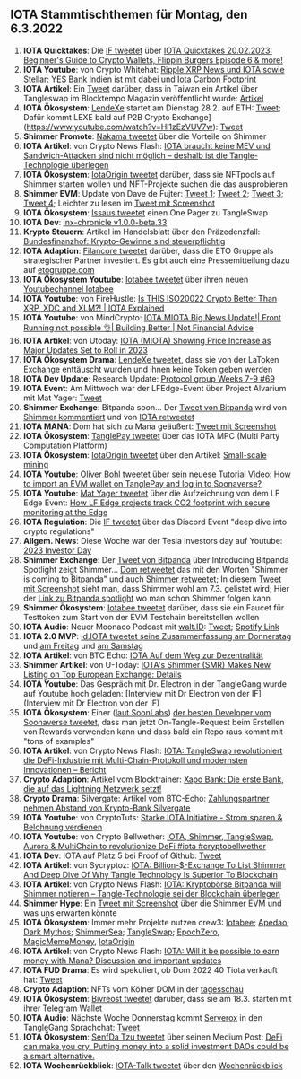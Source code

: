 ## IOTA Stammtischthemen für Montag, den 6.3.2022

1. **IOTA Quicktakes**: Die [IF tweetet](https://twitter.com/iota/status/1630145871470907394?s=20) über [IOTA Quicktakes 20.02.2023: Beginner's Guide to Crypto Wallets, Flippin Burgers Episode 6 & more!](https://www.youtube.com/watch?v=YzgHo2EA2Hs)
2. **IOTA Youtube**: von Crypto Whitehat: [Ripple XRP News und IOTA sowie Stellar: YES Bank Indien ist mit dabei und Iota Carbon Footprint](https://www.youtube.com/watch?v=Y6PC00TVWN8)
3. **IOTA Artikel**: Ein [Tweet](https://twitter.com/kowei1995/status/1630377127446208519?s=20) darüber, dass in Taiwan ein Artikel über Tangleswap im Blocktempo Magazin veröffentlicht wurde: [Artikel](https://www.blocktempo.com/all-about-iota-shimmer-eco-project-tangleswap/)
4. **IOTA Ökosystem**: [LendeXe](https://twitter.com/LendeXeFinance) startet am Dienstag 28.2. auf ETH: [Tweet](https://twitter.com/LendeXeFinance/status/1630500660478193664?s=20); Dafür kommt LEXE bald auf P2B Crypto Exchange](https://www.youtube.com/watch?v=Hl1zEzVUV7w):  [Tweet](https://www.youtube.com/watch?v=Hl1zEzVUV7w)
5. **Shimmer Promote**: [Nakama tweetet](https://twitter.com/Nakama_Labs/status/1630560010232029184?s=20) über die Vorteile on Shimmer
6. **IOTA Artikel**: von Crypto News Flash: [IOTA braucht keine MEV und Sandwich-Attacken sind nicht möglich – deshalb ist die Tangle-Technologie überlegen](https://www.crypto-news-flash.com/de/iota-braucht-keinen-mev-mehr-und-sandwich-attacken-sind-unmoeglich-deshalb-ist-die-iota-technologie-ueberlegen/?feed_id=13355&_unique_id=63fe098ab09af)
7. **IOTA Ökosystem**: [IotaOrigin tweetet](https://twitter.com/origin_iota/status/1630552234122420224?s=20) darüber, dass sie NFTpools auf Shimmer starten wollen und NFT-Projekte suchen die das ausprobieren
8. **Shimmer EVM**: Update von Dave de Fujter: [Tweet 1](https://twitter.com/fijter/status/1630649750595747840?s=20); [Tweet 2](https://twitter.com/fijter/status/1630650112589307904?s=20); [Tweet 3](https://twitter.com/fijter/status/1630650415657132040?s=20); [Tweet 4](https://twitter.com/fijter/status/1630650981724594188?s=20); Leichter zu lesen im [Tweet mit Screenshot](https://twitter.com/Vrom14286662/status/1630865173467615233?s=20)
9. **IOTA Ökosystem**: [Issaus tweetet](https://twitter.com/Issaus2020/status/1630624850703204359?s=20) einen One Pager zu TangleSwap
10. **IOTA Dev**: [inx-chronicle v1.0.0-beta.33](https://github.com/iotaledger/inx-chronicle/releases/tag/v1.0.0-beta.33)
11. **Krypto Steuern**: Artikel im Handelsblatt über den Präzedenzfall: [Bundesfinanzhof: Krypto-Gewinne sind steuerpflichtig](https://www.handelsblatt.com/finanzen/steuern-recht/steuern/steuerrecht-bundesfinanzhof-krypto-gewinne-sind-steuerpflichtig/29007418.html)
12. **IOTA Adaption**: [Filancore tweetet](https://twitter.com/FilancoreGmbH/status/1497188618686898193?s=20) darüber, dass die ETO Gruppe als strategischer Partner investiert. Es gibt auch eine Pressemitteilung dazu auf [etogruppe.com](https://www.etogruppe.com/)
13. **IOTA Ökosystem Youtube**: [Iotabee tweetet](https://twitter.com/iotabee/status/1630825720896458753?s=20) über ihren neuen [Youtubechannel Iotabee](https://www.youtube.com/@iotabee)
14. **IOTA Youtube**: von FireHustle: [Is THIS ISO20022 Crypto Better Than XRP, XDC and XLM?! | IOTA Explained](https://www.youtube.com/watch?v=i9kzyH0PVoM)
15. **IOTA Youtube**: von MindCrypto: [IOTA MIOTA Big News Update!| Front Running not possible 👌| Building Better | Not Financial Advice](https://www.youtube.com/watch?v=XBJpPBWqvis)
16. **IOTA Artikel**: von Utoday: [IOTA (MIOTA) Showing Price Increase as Major Updates Set to Roll in 2023](https://u.today/iota-miota-showing-price-increase-as-major-updates-set-to-roll-in-2023)
17. **IOTA Ökosystem Drama**: [LendeXe tweetet](https://twitter.com/LendeXeFinance/status/1630923742963458048?s=20), dass sie von der LaToken Exchange enttäuscht wurden und ihnen keine Token geben werden
18. **IOTA Dev Update**: Research Update: [Protocol group Weeks 7-9 #69](https://twitter.com/Vrom14286662/status/1630865173467615233?s=20)
19. **IOTA Event**: Am Mittwoch war der LFEdge-Event über Project Alvarium mit Mat Yager: [Tweet](https://twitter.com/LF_Edge/status/1628153376109387776?s=20)
20. **Shimmer Exchange**: Bitpanda soon... Der [Tweet von Bitpanda](https://twitter.com/bitpanda/status/1630877488623546369?s=20) wird von [Shimmer kommentiert](https://twitter.com/shimmernet/status/1630877522333245440?s=20) und von [IOTA retweetet](https://twitter.com/iota/status/1630890649951059969?s=20)
21. **IOTA MANA**: Dom hat sich zu Mana geäußert: [Tweet mit Screenshot](https://twitter.com/Vrom14286662/status/1630954101906259968?s=20)
22. **IOTA Ökosystem**: [TanglePay tweetet](https://twitter.com/tanglepaycom/status/1631122738369953792?s=20) über das IOTA MPC (Multi Party Computation Platform)
23. **IOTA Ökosystem**: [IotaOrigin tweetet](https://twitter.com/origin_iota/status/1631151594866712576?s=20) über den Artikel: [Small-scale mining](https://medium.com/@iotaorigin/small-scale-mining-784a9738a772)
24. **IOTA Youtube**: [Oliver Bohl tweetet](https://twitter.com/bohl_oliver/status/1631172841335926784?s=20) über sein neuese Tutorial Video: [How to import an EVM wallet on TanglePay and log in to Soonaverse?](https://www.youtube.com/watch?v=EjEFn2AJjug)
25. **IOTA Youtube**: [Mat Yager tweetet](https://twitter.com/Mat_Yarger/status/1630996840681275402?s=20) über die Aufzeichnung von dem LF Edge Event: [How LF Edge projects track CO2 footprint with secure monitoring at the Edge](https://www.youtube.com/watch?v=9FVxrMfSuMs) 
26. **IOTA Regulation**: Die [IF tweetet](https://twitter.com/iota/status/1628394185949601794?s=20) über das Discord Event "deep dive into crypto regulations"
27. **Allgem. News**: Diese Woche war der Tesla investors day auf Youtube: [2023 Investor Day](https://www.youtube.com/watch?v=Hl1zEzVUV7w)
28. **Shimmer Exchange**: Der [Tweet von Bitpanda](https://twitter.com/bitpanda/status/1631221893997969408?s=20) über Introducing Bitpanda Spotlight zeigt Shimmer... [Dom retweetet](https://twitter.com/DomSchiener/status/1631226461490225152?s=20) das mit den Worten "Shimmer is coming to Bitpanda" und auch [Shimmer retweetet](https://twitter.com/shimmernet/status/1631222517456154627?s=20); In diesem [Tweet mit Screenshot](https://twitter.com/Uglybots/status/1631225006007959553?s=20) sieht man, dass Shimmer wohl am 7.3. gelistet wird; Hier der [Link zu Bitpanda spotlight](https://web.bitpanda.com/spotlight) wo man schon Shimmer folgen kann
29. **Shimmer Ökosystem**: [Iotabee tweetet](https://twitter.com/iotabee/status/1631264336122454019?s=20) darüber, dass sie ein Faucet für Testtoken zum Start von der EVM Testchain bereitstellen wollen
30. **IOTA Audio**: Neuer Moonaco Podcast mit [walt.ID](https://twitter.com/walt_id): [Tweet](https://twitter.com/MoonacoPodcast/status/1631245653304016896?s=20); [Spotify Link](https://open.spotify.com/episode/6AZb1F6Il6obZCdXKHqCGb?si=-kkFBivdRH2ERIL38ONjcw&nd=1)
31. **IOTA 2.0 MVP**: [id.IOTA tweetet seine Zusammenfassung am Donnerstag](https://twitter.com/id_iota/status/1631275356236775426?s=20) und [am Freitag](https://twitter.com/id_iota/status/1631618327561875457?s=20) und [am Samstag](https://twitter.com/id_iota/status/1631951772141887489?s=20)
32. **IOTA Artikel**: von BTC Echo: [IOTA Auf dem Weg zur Dezentralität](https://www.btc-echo.de/news/iota-mit-dem-update-coordicide-zur-dezentralitaet-160438/)
33. **Shimmer Artikel**: von U-Today: [IOTA's Shimmer (SMR) Makes New Listing on Top European Exchange: Details](https://u.today/iotas-shimmer-smr-makes-new-listing-on-top-european-exchange-details)
34. **IOTA Youtube**: Das Gespräch mit Dr. Electron in der TangleGang wurde auf Youtube hoch geladen: [Interview mit Dr Electron von der IF](Interview mit Dr Electron von der IF)
35. **IOTA Ökosystem**: Einer ([laut SoonLabs](https://twitter.com/soon_labs/status/1631544901023469568?s=20)) [der besten Developer vom Soonaverse tweetet](https://twitter.com/__flyingrabbit/status/1631339524306477070?s=20), dass man jetzt On-Tangle-Request beim Erstellen von Rewards verwenden kann und dass bald ein Repo raus kommt mit "tons of examples"
36. **IOTA Artikel**: von Crypto News Flash: [IOTA: TangleSwap revolutioniert die DeFi-Industrie mit Multi-Chain-Protokoll und modernsten Innovationen – Bericht](https://www.crypto-news-flash.com/de/iota-tangleswap-revolutioniert-die-defi-industrie-mit-multi-chain-protokoll-und-modernsten-innovationen-bericht/?feed_id=13399&_unique_id=63ffa7d27c271)
37. **Crypto Adaption**: Artikel vom Blocktrainer: [Xapo Bank: Die erste Bank, die auf das Lightning Netzwerk setzt!](https://www.blocktrainer.de/xapo-bank-bietet-lightning-zahlungen-an/)
38. **Crypto Drama**: Silvergate: Artikel vom BTC-Echo: [Zahlungspartner nehmen Abstand von Krypto-Bank Silvergate](https://www.btc-echo.de/schlagzeilen/silvergate-coinbase-und-co-trennen-sich-von-krypto-bank-160470/)
39. **IOTA Youtube**: von CryptoTuts: [Starke IOTA Initiative - Strom sparen & Belohnung verdienen](https://www.youtube.com/watch?v=C_ykQKG6dpU)
40. **IOTA Youtube**: von Crypto Bellwether: [IOTA, Shimmer, TangleSwap, Aurora & MultiChain to revolutionize DeFi #iota #cryptobellwether](https://www.youtube.com/watch?v=nDRhBem-kU0)
41. **IOTA Dev**: IOTA auf Platz 5 bei Proof of Github: [Tweet](https://twitter.com/ProofofGitHub/status/1631927479609831425?s=20)
42. **IOTA Artikel**: von Sycryptoz: [IOTA: Billion-$-Exchange To List Shimmer And Deep Dive Of Why Tangle Technology Is Superior To Blockchain](https://sucryptoz.com/iota-billion-exchange-to-list-shimmer-and-deep-dive-of-why-tangle-technology-is-superior-to-blockchain/)
43. **IOTA Artikel**: von Crypto News Flash: [IOTA: Kryptobörse Bitpanda will Shimmer notieren – Tangle-Technologie sei der Blockchain überlegen](https://www.crypto-news-flash.com/de/iota-kryptoboerse-bitpanda-will-shimmer-notieren-tangle-technologie-sei-der-blockchain-ueberlegen/?feed_id=13459&_unique_id=6401fb2573ff1)
44. **Shimmer Hype**: Ein [Tweet mit Screenshot](https://twitter.com/SamannSebastian/status/1631746429193519120?s=20) über die Shimmer EVM und was uns erwarten könnte
45. **IOTA Ökosystem**: Immer mehr Projekte nutzen crew3: [Iotabee](https://crew3.xyz/c/iotabee/invite/FVdSVGyXDZlwCS9-iFn0I); [Apedao](https://crew3.xyz/c/apedao/invite/ZJSsF_9xlW7mGQADs5BPF); [Dark Mythos](https://crew3.xyz/c/darkmythos/invite/h6bXztIVUS5Jyhttft4Bk); [ShimmerSea](https://crew3.xyz/c/shimmersea/invite/zikW2A__rIouDMx9vBQzD); [TangleSwap](https://crew3.xyz/c/tangleswap/invite/pVrE2fLBcGn05ZpVvaMD-); [EpochZero](https://crew3.xyz/c/epochzero/invite/OyNIakiVzxWOMuCGrpJ7q), [MagicMemeMoney](https://crew3.xyz/c/magicmememoney/invite/VYVZ-tf4UdxpBznW-VOrQ), [IotaOrigin](https://crew3.xyz/c/iotaorigin/invite/5vVlxl2KveF-F54z7q3oH)
46. **IOTA Artikel**: von Crypto News Flash: [IOTA: Will it be possible to earn money with Mana? Discussion and important updates](https://www.crypto-news-flash.com/iota-will-it-be-possible-to-earn-money-with-mana-discussion-and-important-updates/#)
47. **IOTA FUD Drama**: Es wird spekuliert, ob Dom 2022 40 Tiota verkauft hat: [Tweet](https://twitter.com/fudsfuddy/status/1631743932047536128?s=20)
48. **Crypto Adaption**: NFTs vom Kölner DOM in der [tagesschau](https://www.tagesschau.de/wirtschaft/technologie/koeln-dom-nft-101.html)
49. **IOTA Ökosystem**: [Bivreost tweetet](https://twitter.com/bivreost/status/1632046972264652802?s=20) darüber, dass sie am 18.3. starten mit ihrer Telegram Wallet
50. **IOTA Audio**: Nächste Woche Donnerstag kommt [Serverox]() in den TangleGang Sprachchat: [Tweet](https://twitter.com/GangTangleTalk/status/1632314648304185347?s=20)
51. **IOTA Ökosystem**: [SenfDa Tzu tweetet](https://twitter.com/SenfdaTzu/status/1632317794569138179?s=20) über seinen Medium Post: [DeFi can make you cry. Putting money into a solid investment DAOs could be a smart alternative.](https://medium.com/@karsten.bienek/make-a-lot-of-money-with-investment-daos-a5788a265256)
52. **IOTA Wochenrückblick**: [IOTA-Talk tweetet](https://twitter.com/Iota_Talk_/status/1632293320654200833?s=20) über den [Wochenrückblick](https://www.iota-talk.com/index.php?article/269-week-in-review-from-26th-february-to-4nd-march-2023/)




